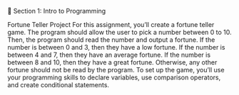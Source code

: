 📆 Section 1: Intro to Programming

Fortune Teller Project
For this assignment, you’ll create a fortune teller game. The program should allow the user to pick a number between 0 to 10. Then, the program should read the number and output a fortune. If the number is between 0 and 3, then they have a low fortune. If the number is between 4 and 7, then they have an average fortune. If the number is between 8 and 10, then they have a great fortune. Otherwise, any other fortune should not be read by the program. To set up the game, you’ll use your programming skills to declare variables, use comparison operators, and create conditional statements.
